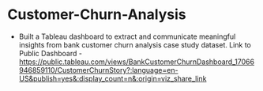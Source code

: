 # Customer-Churn-Analysis
- Built a Tableau dashboard to extract and communicate meaningful insights from bank customer churn analysis case study dataset.
Link to Public Dashboard - https://public.tableau.com/views/BankCustomerChurnDashboard_17066946859110/CustomerChurnStory?:language=en-US&publish=yes&:display_count=n&:origin=viz_share_link
